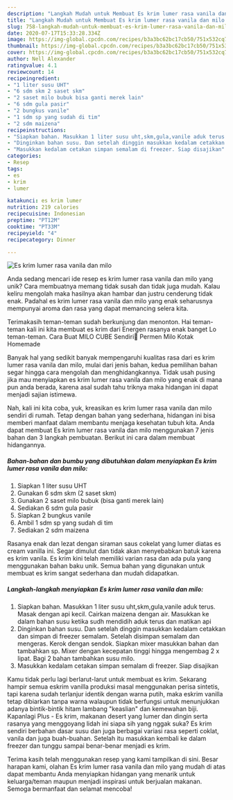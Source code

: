 ```yaml
---
description: "Langkah Mudah untuk Membuat Es krim lumer rasa vanila dan milo Anti Gagal"
title: "Langkah Mudah untuk Membuat Es krim lumer rasa vanila dan milo Anti Gagal"
slug: 758-langkah-mudah-untuk-membuat-es-krim-lumer-rasa-vanila-dan-milo-anti-gagal
date: 2020-07-17T15:33:28.334Z
image: https://img-global.cpcdn.com/recipes/b3a3bc62bc17cb50/751x532cq70/es-krim-lumer-rasa-vanila-dan-milo-foto-resep-utama.jpg
thumbnail: https://img-global.cpcdn.com/recipes/b3a3bc62bc17cb50/751x532cq70/es-krim-lumer-rasa-vanila-dan-milo-foto-resep-utama.jpg
cover: https://img-global.cpcdn.com/recipes/b3a3bc62bc17cb50/751x532cq70/es-krim-lumer-rasa-vanila-dan-milo-foto-resep-utama.jpg
author: Nell Alexander
ratingvalue: 4.1
reviewcount: 14
recipeingredient:
- "1 liter susu UHT"
- "6 sdm skm 2 saset skm"
- "2 saset milo bubuk bisa ganti merek lain"
- "6 sdm gula pasir"
- "2 bungkus vanile"
- "1 sdm sp yang sudah di tim"
- "2 sdm maizena"
recipeinstructions:
- "Siapkan bahan. Masukkan 1 liter susu uht,skm,gula,vanile aduk terus. Masak dengan api kecil. Cairkan maizena dengan air. Masukkan ke dalam bahan susu ketika sudh mendidih aduk terus dan matikan api"
- "Dinginkan bahan susu. Dan setelah dinggin masukkan kedalam cetakkan dan simpan di freezer semalam. Setelah disimpan semalam dan mengeras. Kerok dengan sendok. Siapkan mixer masukkan bahan dan tambahkan sp. Mixer dengan kecepatan tinggi hingga mengembag 2 x lipat. Bagi 2 bahan tambahkan susu milo."
- "Masukkan kedalam cetakan simpan semalam di freezer. Siap disajikan"
categories:
- Resep
tags:
- es
- krim
- lumer

katakunci: es krim lumer 
nutrition: 219 calories
recipecuisine: Indonesian
preptime: "PT12M"
cooktime: "PT33M"
recipeyield: "4"
recipecategory: Dinner

---
```



![Es krim lumer rasa vanila dan milo](https://img-global.cpcdn.com/recipes/b3a3bc62bc17cb50/751x532cq70/es-krim-lumer-rasa-vanila-dan-milo-foto-resep-utama.jpg)

Anda sedang mencari ide resep es krim lumer rasa vanila dan milo yang unik? Cara membuatnya memang tidak susah dan tidak juga mudah. Kalau keliru mengolah maka hasilnya akan hambar dan justru cenderung tidak enak. Padahal es krim lumer rasa vanila dan milo yang enak seharusnya mempunyai aroma dan rasa yang dapat memancing selera kita.

Terimakasih teman-teman sudah berkunjung dan menonton. Hai teman-teman kali ini kita membuat es krim dari Energen rasanya enak banget Lo teman-teman. Cara Buat MILO CUBE Sendiri🍬 Permen Milo Kotak Homemade

Banyak hal yang sedikit banyak mempengaruhi kualitas rasa dari es krim lumer rasa vanila dan milo, mulai dari jenis bahan, kedua pemilihan bahan segar hingga cara mengolah dan menghidangkannya. Tidak usah pusing jika mau menyiapkan es krim lumer rasa vanila dan milo yang enak di mana pun anda berada, karena asal sudah tahu triknya maka hidangan ini dapat menjadi sajian istimewa.


Nah, kali ini kita coba, yuk, kreasikan es krim lumer rasa vanila dan milo sendiri di rumah. Tetap dengan bahan yang sederhana, hidangan ini bisa memberi manfaat dalam membantu menjaga kesehatan tubuh kita. Anda dapat membuat Es krim lumer rasa vanila dan milo menggunakan 7 jenis bahan dan 3 langkah pembuatan. Berikut ini cara dalam membuat hidangannya.

<!--inarticleads1-->

##### Bahan-bahan dan bumbu yang dibutuhkan dalam menyiapkan Es krim lumer rasa vanila dan milo:

1. Siapkan 1 liter susu UHT
1. Gunakan 6 sdm skm (2 saset skm)
1. Gunakan 2 saset milo bubuk (bisa ganti merek lain)
1. Sediakan 6 sdm gula pasir
1. Siapkan 2 bungkus vanile
1. Ambil 1 sdm sp yang sudah di tim
1. Sediakan 2 sdm maizena


Rasanya enak dan lezat dengan siraman saus cokelat yang lumer diatas es cream vanilla ini. Segar dimulut dan tidak akan menyebabkan batuk karena es krim vanila. Es krim kini telah memiliki varian rasa dan ada pula yang menggunakan bahan baku unik. Semua bahan yang digunakan untuk membuat es krim sangat sederhana dan mudah didapatkan. 

<!--inarticleads2-->

##### Langkah-langkah menyiapkan Es krim lumer rasa vanila dan milo:

1. Siapkan bahan. Masukkan 1 liter susu uht,skm,gula,vanile aduk terus. Masak dengan api kecil. Cairkan maizena dengan air. Masukkan ke dalam bahan susu ketika sudh mendidih aduk terus dan matikan api
1. Dinginkan bahan susu. Dan setelah dinggin masukkan kedalam cetakkan dan simpan di freezer semalam. Setelah disimpan semalam dan mengeras. Kerok dengan sendok. Siapkan mixer masukkan bahan dan tambahkan sp. Mixer dengan kecepatan tinggi hingga mengembag 2 x lipat. Bagi 2 bahan tambahkan susu milo.
1. Masukkan kedalam cetakan simpan semalam di freezer. Siap disajikan


Kamu tidak perlu lagi berlarut-larut untuk membuat es krim. Sekarang hampir semua eskrim vanilla produksi masal menggunakan perisa sintetis, tapi karena sudah terlanjur identik dengan warna putih, maka eskrim vanilla tetap dibiarkan tanpa warna walaupun tidak berfungsi untuk menunjukkan adanya bintik-bintik hitam lambang &#34;keaslian&#34; dan kemewahan biji. Kapanlagi Plus - Es krim, makanan desert yang lumer dan dingin serta rasanya yang menggoyang lidah ini siapa sih yang nggak suka? Es krim sendiri berbahan dasar susu dan juga berbagai variasi rasa seperti coklat, vanila dan juga buah-buahan. Setelah itu masukkan kembali ke dalam freezer dan tunggu sampai benar-benar menjadi es krim. 

Terima kasih telah menggunakan resep yang kami tampilkan di sini. Besar harapan kami, olahan Es krim lumer rasa vanila dan milo yang mudah di atas dapat membantu Anda menyiapkan hidangan yang menarik untuk keluarga/teman maupun menjadi inspirasi untuk berjualan makanan. Semoga bermanfaat dan selamat mencoba!
